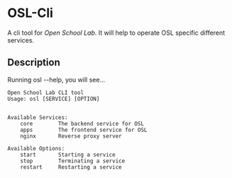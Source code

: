 # OSL-Cli
A cli tool for *Open School Lab*. It will help to operate OSL specific different services.

## Description

Running osl --help, you will see...

```
Open School Lab CLI tool
Usage: osl [SERVICE] [OPTION]


Available Services:
	core		The backend service for OSL
	apps		The frontend service for OSL
	nginx		Reverse proxy server

Available Options:
	start		Starting a service
	stop		Terminating a service
	restart		Restarting a service
```
